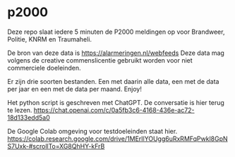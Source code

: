 # p2000

Deze repo slaat iedere 5 minuten de P2000 meldingen op voor Brandweer, Politie, KNRM en Traumaheli. 

De bron van deze data is https://alarmeringen.nl/webfeeds Deze data mag volgens de creative commenslicentie gebruikt worden voor niet commerciele doeleinden.

Er zijn drie soorten bestanden. Een met daarin alle data, een met de data per jaar en een met de data per maand. Enjoy!

Het python script is geschreven met ChatGPT. De conversatie is hier terug te lezen. https://chat.openai.com/c/0a5fb3c6-4168-436e-ac72-18d133edd5a0

De Google Colab omgeving voor testdoeleinden staat hier. https://colab.research.google.com/drive/1MErIlYOUgg6uRxRMFqPwkl8GpNS7Uxk-#scrollTo=XG8QhHY-kFrB
